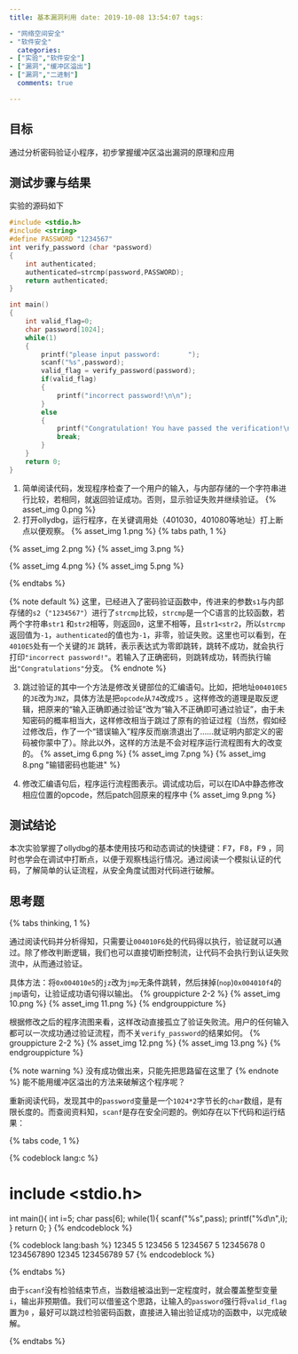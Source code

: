 ```yaml
---
title: 基本漏洞利用 date: 2019-10-08 13:54:07 tags:

- "网络空间安全"
- "软件安全"
  categories:
- ["实验","软件安全"]
- ["漏洞","缓冲区溢出"]
- ["漏洞","二进制"]
  comments: true

---
```


## 目标

通过分析密码验证小程序，初步掌握缓冲区溢出漏洞的原理和应用
<!-- more -->

## 测试步骤与结果

实验的源码如下

```c password.c
#include <stdio.h>
#include <string>
#define PASSWORD "1234567"
int verify_password (char *password)
{
	int authenticated;
	authenticated=strcmp(password,PASSWORD);
	return authenticated;
}

int main()
{
	int valid_flag=0;
	char password[1024];
	while(1)
	{
		printf("please input password:       ");
		scanf("%s",password);
		valid_flag = verify_password(password);
		if(valid_flag)
		{
			printf("incorrect password!\n\n");
		}
		else
		{
			printf("Congratulation! You have passed the verification!\n");
			break;
		}
	}
	return 0;
}
```

1. 简单阅读代码，发现程序检查了一个用户的输入，与内部存储的一个字符串进行比较，若相同，就返回验证成功。否则，显示验证失败并继续验证。 {% asset_img 0.png %}
2. 打开ollydbg，运行程序，在关键调用处（401030，401080等地址）打上断点以便观察。 {% asset_img 1.png %} {% tabs path, 1 %}

<!-- tab Fail@exclamation-circle -->
{% asset_img 2.png %} {% asset_img 3.png %}
<!-- endtab -->
<!-- tab Success@check-circle -->
{% asset_img 4.png %} {% asset_img 5.png %}
<!-- endtab -->
{% endtabs %}

{% note default %} 这里，已经进入了密码验证函数中，传进来的参数`s1`与内部存储的`s2`（`"1234567"`）进行了`strcmp`比较，`strcmp`是一个C语言的比较函数，若两个字符串`str1`
和`str2`相等，则返回`0`，这里不相等，且`str1<str2`，所以`strcmp`返回值为`-1`，`authenticated`的值也为`-1`，非零，验证失败。这里也可以看到，在`4010E5`处有一个关键的`JE`
跳转，表示表达式为零即跳转，跳转不成功，就会执行打印`"incorrect password!"`。若输入了正确密码，则跳转成功，转而执行输出`"Congratulations"`分支。 {% endnote %}

3. 跳过验证的其中一个方法是修改关键部位的汇编语句。比如，把地址`004010E5`的`JE`改为`JNZ`，具体方法是把`opcode`从`74`改成`75`
   。这样修改的道理是取反逻辑，把原来的“输入正确即通过验证”改为“输入不正确即可通过验证”，由于未知密码的概率相当大，这样修改相当于跳过了原有的验证过程（当然，假如经过修改后，作了一个“错误输入”程序反而崩溃退出了……就证明内部定义的密码被你蒙中了）。除此以外，这样的方法是不会对程序运行流程图有大的改变的。
   {% asset_img 6.png %} {% asset_img 7.png %} {% asset_img 8.png "输错密码也能进" %}

4. 修改汇编语句后，程序运行流程图表示。调试成功后，可以在IDA中静态修改相应位置的opcode，然后patch回原来的程序中 {% asset_img 9.png %}

## 测试结论

本次实验掌握了ollydbg的基本使用技巧和动态调试的快捷键：<kbd>F7</kbd>，<kbd>F8</kbd>，<kbd>F9</kbd>
，同时也学会在调试中打断点，以便于观察栈运行情况。通过阅读一个模拟认证的代码，了解简单的认证流程，从安全角度试图对代码进行破解。

## 思考题

{% tabs thinking, 1 %}
<!-- tab 思路1 -->
通过阅读代码并分析得知，只需要让`004010F6`处的代码得以执行，验证就可以通过。除了修改判断逻辑，我们也可以直接切断控制流，让代码不会执行到认证失败流中，从而通过验证。

具体方法：将`0x004010e5`的`jz`改为`jmp`无条件跳转，然后抹掉(`nop`)`0x004010f4`的`jmp`语句，让验证成功语句得以输出。 {% grouppicture 2-2 %} {% asset_img
10.png %} {% asset_img 11.png %} {% endgrouppicture %}

根据修改之后的程序流图来看，这样改动直接孤立了验证失败流。用户的任何输入都可以一次成功通过验证流程，而不关`verify_password`的结果如何。 {% grouppicture 2-2 %} {% asset_img 12.png
%} {% asset_img 13.png %} {% endgrouppicture %}
<!-- endtab -->
<!-- tab 思路2-->
{% note warning %} 没有成功做出来，只能先把思路留在这里了 {% endnote %} 能不能用缓冲区溢出的方法来破解这个程序呢？

重新阅读代码，发现其中的`password`变量是一个`1024*2`字节长的`char`数组，是有限长度的。而查阅资料知，`scanf`是存在安全问题的。例如存在以下代码和运行结果：

{% tabs code, 1 %}
<!-- tab 源码@code -->
{% codeblock lang:c %}

# include <stdio.h>

int main(){ int i=5; char pass[6]; while(1){ scanf("%s",pass); printf("%d\n",i); } return 0; } {% endcodeblock %}
<!-- endtab -->
<!-- tab 运行结果@terminal -->
{% codeblock lang:bash %} 12345 5 123456 5 1234567 5 12345678 0 1234567890 12345 123456789 57 {% endcodeblock %}
<!-- endtab -->
{% endtabs %}

由于`scanf`没有检验结束节点，当数组被溢出到一定程度时，就会覆盖整型变量`i`，输出非预期值。我们可以借鉴这个思路，让输入的`password`强行将`valid_flag`置为`0`
，最好可以跳过检验密码函数，直接进入输出验证成功的函数中，以完成破解。

<!-- endtab -->
{% endtabs %}
